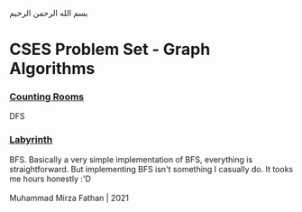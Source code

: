 بسم الله الرحمن الرحيم
<br />
# CSES Problem Set - Graph Algorithms
### [Counting Rooms](https://cses.fi/problemset/task/1192)
DFS
### [Labyrinth](https://cses.fi/problemset/task/1193)
BFS. Basically a very simple implementation of BFS, everything is straightforward. But implementing BFS isn't something I casually do. It tooks me hours honestly :'D <br/> <br/>
Muhammad Mirza Fathan | 2021
